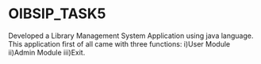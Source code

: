 # OIBSIP_TASK5

Developed a Library Management System Application using java language.
This application first of all came with three functions: i)User Module
ii)Admin Module 
iii)Exit.
